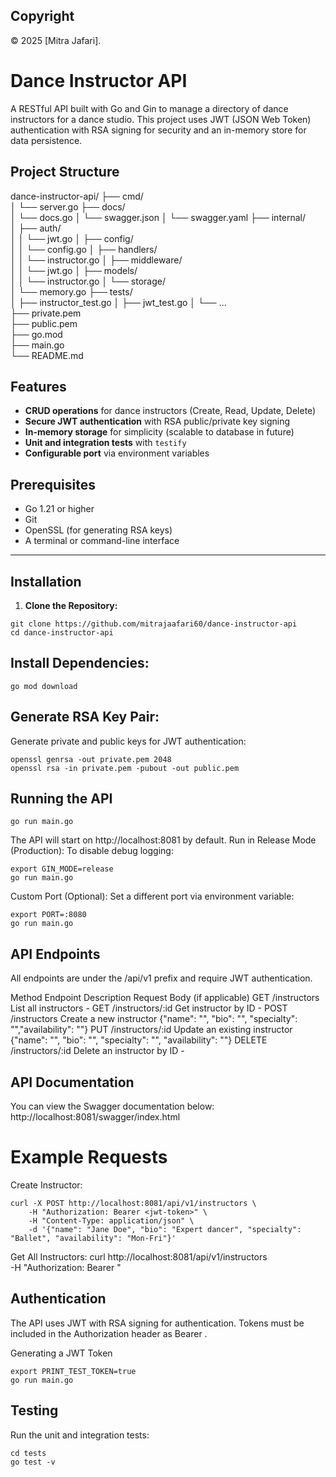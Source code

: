 ## Copyright

© 2025 [Mitra Jafari].

# Dance Instructor API

A RESTful API built with Go and Gin to manage a directory of dance instructors for a dance studio. This project uses JWT (JSON Web Token) authentication with RSA signing for security and an in-memory store for data persistence.


## Project Structure

dance-instructor-api/
├── cmd/                
│   └── server.go
├── docs/               
│   └── docs.go
│   └── swagger.json
│   └── swagger.yaml
├── internal/           
│   ├── auth/          
│   │   └── jwt.go
│   ├── config/       
│   │   └── config.go
│   ├── handlers/      
│   │   └── instructor.go
│   ├── middleware/    
│   │   └── jwt.go
│   ├── models/        
│   │   └── instructor.go
│   └── storage/      
│       └── memory.go
├── tests/             
│   ├── instructor_test.go
│   ├── jwt_test.go
│   └── ...          
├── private.pem        
├── public.pem         
├── go.mod             
├── main.go            
└── README.md         


## Features

- **CRUD operations** for dance instructors (Create, Read, Update, Delete)
- **Secure JWT authentication** with RSA public/private key signing
- **In-memory storage** for simplicity (scalable to database in future)
- **Unit and integration tests** with `testify`
- **Configurable port** via environment variables


## Prerequisites

- Go 1.21 or higher
- Git
- OpenSSL (for generating RSA keys)
- A terminal or command-line interface

---
## Installation
1. **Clone the Repository:**

```
git clone https://github.com/mitrajaafari60/dance-instructor-api
cd dance-instructor-api
```

## Install Dependencies:

```   
go mod download
```
##  Generate RSA Key Pair: 
Generate private and public keys for JWT authentication:

```
openssl genrsa -out private.pem 2048
openssl rsa -in private.pem -pubout -out public.pem
```

## Running the API

```
go run main.go
```    
    
The API will start on http://localhost:8081 by default.
Run in Release Mode (Production): To disable debug logging:

```
export GIN_MODE=release
go run main.go
```

Custom Port (Optional): Set a different port via environment variable:

```
export PORT=:8080
go run main.go
```

## API Endpoints

All endpoints are under the /api/v1 prefix and require JWT authentication.

Method	Endpoint	        Description	                    Request Body (if applicable)
GET	    /instructors	    List all instructors	        -
GET	    /instructors/:id	Get instructor by ID	        -
POST	/instructors	    Create a new instructor         {"name": "", "bio": "", "specialty": "","availability": ""}
PUT	    /instructors/:id	Update an existing instructor   {"name": "", "bio": "", "specialty": "", "availability": ""}
DELETE	/instructors/:id	Delete an instructor by ID	    -

## API Documentation

You can view the Swagger documentation below:
    http://localhost:8081/swagger/index.html

# Example Requests

Create Instructor:

    curl -X POST http://localhost:8081/api/v1/instructors \
        -H "Authorization: Bearer <jwt-token>" \
        -H "Content-Type: application/json" \
        -d '{"name": "Jane Doe", "bio": "Expert dancer", "specialty": "Ballet", "availability": "Mon-Fri"}'

Get All Instructors:
    curl http://localhost:8081/api/v1/instructors \
     -H "Authorization: Bearer <jwt-token>"


## Authentication

The API uses JWT with RSA signing for authentication. Tokens must be included in the Authorization header as Bearer <token>.

Generating a JWT Token
    
```
export PRINT_TEST_TOKEN=true
go run main.go
```

## Testing

Run the unit and integration tests:

```    
cd tests
go test -v
```
